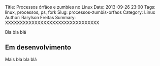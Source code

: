 Title: Processos órfãos e zumbies no Linux
Date: 2013-09-26 23:00
Tags: linux, processos, ps, fork
Slug: processos-zumbis-orfaos
Category: Linux
Author: Rarylson Freitas
Summary: XXXXXXXXXXXXXXXXXXXXXXXXXXXXXXXX 

Bla bla blá

Em desenvolvimento
------------------

Mais bla bla blá
